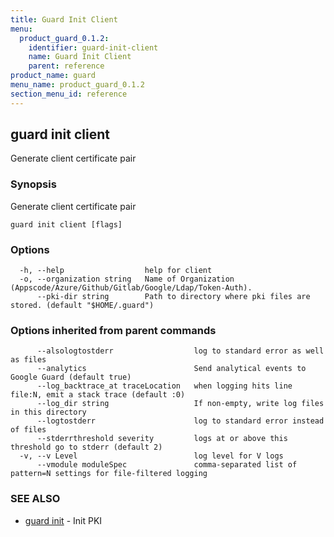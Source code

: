 ```yaml
---
title: Guard Init Client
menu:
  product_guard_0.1.2:
    identifier: guard-init-client
    name: Guard Init Client
    parent: reference
product_name: guard
menu_name: product_guard_0.1.2
section_menu_id: reference
---
```

## guard init client

Generate client certificate pair

### Synopsis

Generate client certificate pair

```
guard init client [flags]
```

### Options

```
  -h, --help                  help for client
  -o, --organization string   Name of Organization (Appscode/Azure/Github/Gitlab/Google/Ldap/Token-Auth).
      --pki-dir string        Path to directory where pki files are stored. (default "$HOME/.guard")
```

### Options inherited from parent commands

```
      --alsologtostderr                  log to standard error as well as files
      --analytics                        Send analytical events to Google Guard (default true)
      --log_backtrace_at traceLocation   when logging hits line file:N, emit a stack trace (default :0)
      --log_dir string                   If non-empty, write log files in this directory
      --logtostderr                      log to standard error instead of files
      --stderrthreshold severity         logs at or above this threshold go to stderr (default 2)
  -v, --v Level                          log level for V logs
      --vmodule moduleSpec               comma-separated list of pattern=N settings for file-filtered logging
```

### SEE ALSO

* [guard init](/docs/reference/guard_init.md)	 - Init PKI

